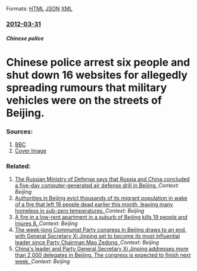 
Formats: [HTML](/news/2012/03/31/chinese-police-arrest-six-people-and-shut-down-16-websites-for-allegedly-spreading-rumours-that-military-vehicles-were-on-the-streets-of-bei.html)  [JSON](/news/2012/03/31/chinese-police-arrest-six-people-and-shut-down-16-websites-for-allegedly-spreading-rumours-that-military-vehicles-were-on-the-streets-of-bei.json)  [XML](/news/2012/03/31/chinese-police-arrest-six-people-and-shut-down-16-websites-for-allegedly-spreading-rumours-that-military-vehicles-were-on-the-streets-of-bei.xml)  

### [2012-03-31](/news/2012/03/31/index.md)

##### Chinese police
# Chinese police arrest six people and shut down 16 websites for allegedly spreading rumours that military vehicles were on the streets of Beijing. 




### Sources:

1. [BBC](http://www.bbc.co.uk/news/world-asia-china-17570005)
1. [Cover Image](http://ichef.bbci.co.uk/news/1024/media/images/59407000/jpg/_59407429_014170537-1.jpg)

### Related:

1. [The Russian Ministry of Defense says that Russia and China concluded a five-day computer-generated air defense drill in Beijing. ](/news/2017/12/17/the-russian-ministry-of-defense-says-that-russia-and-china-concluded-a-five-day-computer-generated-air-defense-drill-in-beijing.md) _Context: Beijing_
2. [Authorities in Beijing evict thousands of its migrant population in wake of a fire that left 19 people dead earlier this month, leaving many homeless in sub-zero temperatures. ](/news/2017/11/27/authorities-in-beijing-evict-thousands-of-its-migrant-population-in-wake-of-a-fire-that-left-19-people-dead-earlier-this-month-leaving-many.md) _Context: Beijing_
3. [A fire in a low-rent apartment in a suburb of Beijing kills 19 people and injures 8. ](/news/2017/11/18/a-fire-in-a-low-rent-apartment-in-a-suburb-of-beijing-kills-19-people-and-injures-8.md) _Context: Beijing_
4. [The week-long Communist Party congress in Beijing draws to an end, with General Secretary Xi Jinping set to become its most influential leader since Party Chairman Mao Zedong. ](/news/2017/10/24/the-week-long-communist-party-congress-in-beijing-draws-to-an-end-with-general-secretary-xi-jinping-set-to-become-its-most-influential-lead.md) _Context: Beijing_
5. [ China's leader and Party General Secretary Xi Jinping addresses more than 2,000 delegates in Beijing. The congress is expected to finish next week. ](/news/2017/10/18/china-s-leader-and-party-general-secretary-xi-jinping-addresses-more-than-2-000-delegates-in-beijing-the-congress-is-expected-to-finish-ne.md) _Context: Beijing_
